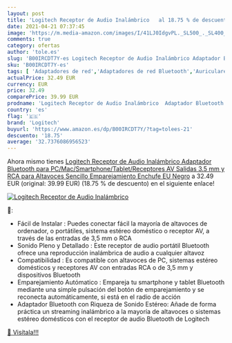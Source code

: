 ```yaml
---
layout: post
title: 'Logitech Receptor de Audio Inalámbrico   al 18.75 % de descuento'
date: 2021-04-21 07:37:45
image: 'https://m.media-amazon.com/images/I/41LJ0IdgvPL._SL500_._SL400_.jpg'
comments: true
category: ofertas
author: 'tole.es'
slug: 'B00IRCDT7Y-es Logitech Receptor de Audio Inalámbrico Adaptador Bluetooth...'
sku: 'B00IRCDT7Y-es'
tags: [ 'Adaptadores de red','Adaptadores de red Bluetooth','Auriculares y accesorios','Dispositivos de red','Electrónica','Informática','bluetooth','logitech', ]
actualPrice: 32.49 EUR
currency: EUR
price: 32.49
comparePrice: 39.99 EUR
prodname: 'Logitech Receptor de Audio Inalámbrico  Adaptador Bluetooth para PC/Mac/Smartphone/Tablet/Receptores AV  Salidas 3.5 mm y RCA para Altavoces  Sencillo Emparejamiento  Enchufe EU  Negro'
country: 'es'
flag: '🇪🇸'
brand: 'Logitech'
buyurl: 'https://www.amazon.es/dp/B00IRCDT7Y/?tag=tolees-21'
descuento: '18.75'
average: '32.7376086956523'
---
```


Ahora mismo tienes [Logitech Receptor de Audio Inalámbrico  Adaptador Bluetooth para PC/Mac/Smartphone/Tablet/Receptores AV  Salidas 3.5 mm y RCA para Altavoces  Sencillo Emparejamiento  Enchufe EU  Negro](https://www.amazon.es/dp/B00IRCDT7Y/?tag=tolees-21) a 32.49 EUR (original: 39.99 EUR) (18.75 %  de descuento) en el siguiente enlace!

[![Logitech Receptor de Audio Inalámbrico  ](https://m.media-amazon.com/images/I/41LJ0IdgvPL._SL500_._SL400_.jpg)](https://www.amazon.es/dp/B00IRCDT7Y/?tag=tolees-21)

🔎:

- Fácil de Instalar : Puedes conectar fácil la mayoría de altavoces de ordenador, o portátiles, sistema estéreo doméstico o receptor AV, a través de las entradas de 3,5 mm o RCA
- Sonido Pleno y Detallado : Este receptor de audio portátil Bluetooth ofrece una reproducción inalámbrica de audio a cualquier altavoz
- Compatibilidad : Es compatible con altavoces de PC, sistemas estéreo domésticos y receptores AV con entradas RCA o de 3,5 mm y dispositivos Bluetooth
- Emparejamiento Autómatico : Empareja tu smartphone y tablet Bluetooth mediante una simple pulsación del botón de emparejamiento y se reconecta automáticamente, si está en el radio de acción
- Adaptador Bluetooth con Riqueza de Sonido Estéreo: Añade de forma práctica un streaming inalámbrico a la mayoría de altavoces o sistemas estéreo domésticos con el receptor de audio Bluetooth de Logitech

[🛒 Visítala!!!](https://www.amazon.es/dp/B00IRCDT7Y/?tag=tolees-21)
